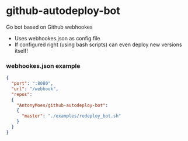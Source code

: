 # github-autodeploy-bot
Go bot based on Github webhookes

- Uses webhookes.json as config file
- If configured right (using bash scripts) can even deploy new versions itself!

### webhookes.json example


```json
{
  "port": ":8080",
  "url": "/webhook",
  "repos":
  {
    "AntonyMoes/github-autodeploy-bot":
    {
      "master": "./examples/redeploy_bot.sh"
    }
  }
}
```